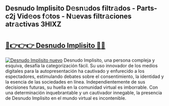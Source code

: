## Desnudo Implisito D𝚎sn𝚞dos filtr𝚊dos - Parts-c2j Vid𝚎os f𝚘tos - N𝚞evas filtr𝚊ciones atr𝚊ctivas 3HlXZ

# <h2><a href="http://mb5ogio.tromn.icu/?c=Desnudo+Implisito">🔗👉👉👉 Desnudo Implisito 🔗🔗</a></h2>

[![Desnudo Implisito nuevo](https://i.imgur.com/pEAQMta.gif)](http://mb5ogio.tromn.icu/?c=Desnudo+Implisito)
Desnudo Implisito, una persona compleja y esquiva, desafía la categorización fácil. Su uso innovador de los medios digitales para la autopresentación ha cautivado y enfurecido a los espectadores, estimulando debates sobre el consentimiento, la identidad y la esencia de las sociedades en línea. Independientemente de sus decisiones futuras, su huella en la comunidad virtual es imborrable. Con una determinación inquebrantable y un cautivador innegable, la presencia de Desnudo Implisito en el mundo virtual es incontenible.
